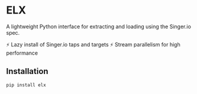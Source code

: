 # ELX

A lightweight Python interface for extracting and loading using the Singer.io spec.

⚡ Lazy install of Singer.io taps and targets
⚡ Stream parallelism for high performance

## Installation

```bash
pip install elx
```
